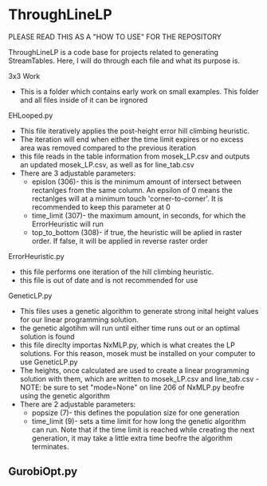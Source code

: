 # ThroughLineLP
PLEASE READ THIS AS A "HOW TO USE" FOR THE REPOSITORY

ThroughLineLP is a code base for projects related to generating StreamTables. Here, I will do through each file and what its purpose is.

3x3 Work
  - This is a folder which contains early work on small examples. This folder and all files inside of it can be irgnored

EHLooped.py
  - This file iteratively applies the post-height error hill climbing heuristic. 
  - The iteration will end when either the time limit expires or no excess area was removed compared to the previous iteration
  - this file reads in the table information from mosek_LP.csv and outputs an updated mosek_LP.csv, as well as for line_tab.csv
  - There are 3 adjustable parameters:
      - epislon (306)- this is the minimum amount of intersect between rectanlges from the same column. An epsilon of 0 means the rectanlges will at a minimum touch 'corner-to-corner'. It is recommended to keep this parameter at 0
      - time_limit (307)- the maximum amount, in seconds, for which the ErrorHeuristic will run
      - top_to_bottom (308)- if true, the heuristic will be aplied in raster order. If false, it will be applied in reverse raster order
    
ErrorHeuristic.py
  - this file performs one iteration of the hill climbing heuristic.
  - this file is out of date and is not recommended for use
  
GeneticLP.py
  - This files uses a genetic algorithm to generate strong inital height values for our linear programming solution.
  - the genetic algotihm will run until either time runs out or an optimal solution is found
  - this file direclty importas NxMLP.py, which is what creates the LP solutions. For this reason, mosek must be installed on your computer to use GeneticLP.py
  - The heights, once calculated are used to create a linear programming solution with them, which are written to mosek_LP.csv and line_tab.csv
  -NOTE: be sure to set "mode=None" on line 206 of NxMLP.py beofre using the genetic algorithm
  - There are 2 adjustable parameters:
      - popsize (7)- this defines the population size for one generation
      - time_limit (9)- sets a time limit for how long the genetic algorithm can run. Note that if the time limit is reached while creating the next generation, it may take a little extra time beofre the algorithm terminates.
         
GurobiOpt.py
  - 
  

